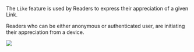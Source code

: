 The `Like` feature is used by Readers to express their appreciation of a given Link. 

Readers who can be either anonymous or authenticated user, are initiating their appreciation from a device.


![](http://www.plantuml.com/plantuml/proxy?cache=no&src=https://raw.githubusercontent.com/wutsi/wutsi-domain/main/doc/capabilities/like/model.plantuml)
